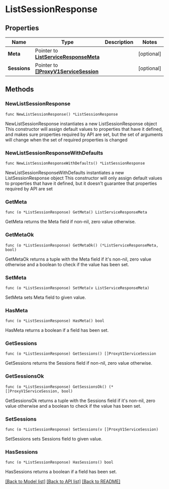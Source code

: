 # ListSessionResponse

## Properties

Name | Type | Description | Notes
------------ | ------------- | ------------- | -------------
**Meta** | Pointer to [**ListServiceResponseMeta**](ListServiceResponse_meta.md) |  | [optional] 
**Sessions** | Pointer to [**[]ProxyV1ServiceSession**](ProxyV1ServiceSession.md) |  | [optional] 

## Methods

### NewListSessionResponse

`func NewListSessionResponse() *ListSessionResponse`

NewListSessionResponse instantiates a new ListSessionResponse object
This constructor will assign default values to properties that have it defined,
and makes sure properties required by API are set, but the set of arguments
will change when the set of required properties is changed

### NewListSessionResponseWithDefaults

`func NewListSessionResponseWithDefaults() *ListSessionResponse`

NewListSessionResponseWithDefaults instantiates a new ListSessionResponse object
This constructor will only assign default values to properties that have it defined,
but it doesn't guarantee that properties required by API are set

### GetMeta

`func (o *ListSessionResponse) GetMeta() ListServiceResponseMeta`

GetMeta returns the Meta field if non-nil, zero value otherwise.

### GetMetaOk

`func (o *ListSessionResponse) GetMetaOk() (*ListServiceResponseMeta, bool)`

GetMetaOk returns a tuple with the Meta field if it's non-nil, zero value otherwise
and a boolean to check if the value has been set.

### SetMeta

`func (o *ListSessionResponse) SetMeta(v ListServiceResponseMeta)`

SetMeta sets Meta field to given value.

### HasMeta

`func (o *ListSessionResponse) HasMeta() bool`

HasMeta returns a boolean if a field has been set.

### GetSessions

`func (o *ListSessionResponse) GetSessions() []ProxyV1ServiceSession`

GetSessions returns the Sessions field if non-nil, zero value otherwise.

### GetSessionsOk

`func (o *ListSessionResponse) GetSessionsOk() (*[]ProxyV1ServiceSession, bool)`

GetSessionsOk returns a tuple with the Sessions field if it's non-nil, zero value otherwise
and a boolean to check if the value has been set.

### SetSessions

`func (o *ListSessionResponse) SetSessions(v []ProxyV1ServiceSession)`

SetSessions sets Sessions field to given value.

### HasSessions

`func (o *ListSessionResponse) HasSessions() bool`

HasSessions returns a boolean if a field has been set.


[[Back to Model list]](../README.md#documentation-for-models) [[Back to API list]](../README.md#documentation-for-api-endpoints) [[Back to README]](../README.md)


